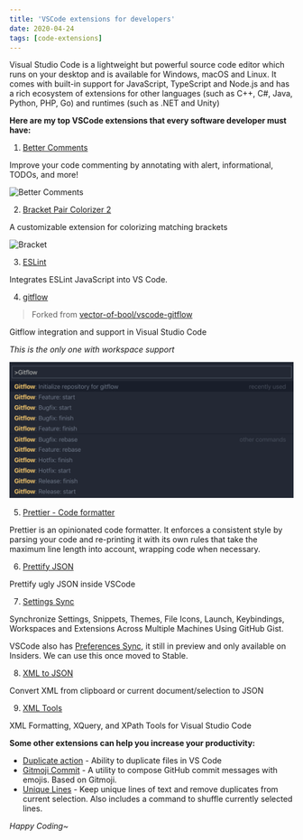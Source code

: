```yaml
---
title: 'VSCode extensions for developers'
date: 2020-04-24
tags: [code-extensions]
---
```


Visual Studio Code is a lightweight but powerful source code editor which runs on your desktop and is available for Windows, macOS and Linux. It comes with built-in support for JavaScript, TypeScript and Node.js and has a rich ecosystem of extensions for other languages (such as C++, C#, Java, Python, PHP, Go) and runtimes (such as .NET and Unity)
<!-- more -->

**Here are my top VSCode extensions that every software developer must have:**

1. [Better Comments](https://marketplace.visualstudio.com/items?itemName=aaron-bond.better-comments)

Improve your code commenting by annotating with alert, informational, TODOs, and more!

![Better Comments](https://github.com/aaron-bond/better-comments/raw/master/images/better-comments.PNG)

2. [Bracket Pair Colorizer 2](https://marketplace.visualstudio.com/items?itemName=CoenraadS.bracket-pair-colorizer-2)

A customizable extension for colorizing matching brackets

![Bracket](https://github.com/CoenraadS/Bracket-Pair-Colorizer-2/raw/develop/images/example.png)

3. [ESLint](https://marketplace.visualstudio.com/items?itemName=dbaeumer.vscode-eslint)

Integrates ESLint JavaScript into VS Code.

4. [gitflow](https://marketplace.visualstudio.com/items?itemName=buianhthang.gitflow)

> Forked from [vector-of-bool/vscode-gitflow](https://github.com/vector-of-bool/vscode-gitflow)

Gitflow integration and support in Visual Studio Code

_This is the only one with workspace support_

![gitflow](https://github.com/anhthang/vscode-gitflow/raw/develop/res/gitflow.png)

5. [Prettier - Code formatter](https://marketplace.visualstudio.com/items?itemName=esbenp.prettier-vscode)

Prettier is an opinionated code formatter. It enforces a consistent style by parsing your code and re-printing it with its own rules that take the maximum line length into account, wrapping code when necessary.

6. [Prettify JSON](https://marketplace.visualstudio.com/items?itemName=mohsen1.prettify-json)

Prettify ugly JSON inside VSCode

7. [Settings Sync](https://marketplace.visualstudio.com/items?itemName=Shan.code-settings-sync)

Synchronize Settings, Snippets, Themes, File Icons, Launch, Keybindings, Workspaces and Extensions Across Multiple Machines Using GitHub Gist.

<!-- ![Settings Sync](https://shanalikhan.github.io/img/login-with-github.png) -->

VSCode also has [Preferences Sync](https://code.visualstudio.com/docs/editor/settings-sync), it still in preview and only available on Insiders. We can use this once moved to Stable.

8. [XML to JSON](https://marketplace.visualstudio.com/items?itemName=buianhthang.xml2json)

Convert XML from clipboard or current document/selection to JSON

9. [XML Tools](https://marketplace.visualstudio.com/items?itemName=DotJoshJohnson.xml)

XML Formatting, XQuery, and XPath Tools for Visual Studio Code

**Some other extensions can help you increase your productivity:**

-   [Duplicate action](https://marketplace.visualstudio.com/items?itemName=mrmlnc.vscode-duplicate) - Ability to duplicate files in VS Code
-   [Gitmoji Commit](https://marketplace.visualstudio.com/items?itemName=benjaminadk.emojis4git) - A utility to compose GitHub commit messages with emojis. Based on Gitmoji.
-   [Unique Lines](https://marketplace.visualstudio.com/items?itemName=bibhasdn.unique-lines) - Keep unique lines of text and remove duplicates from current selection. Also includes a command to shuffle currently selected lines.

_Happy Coding~_
